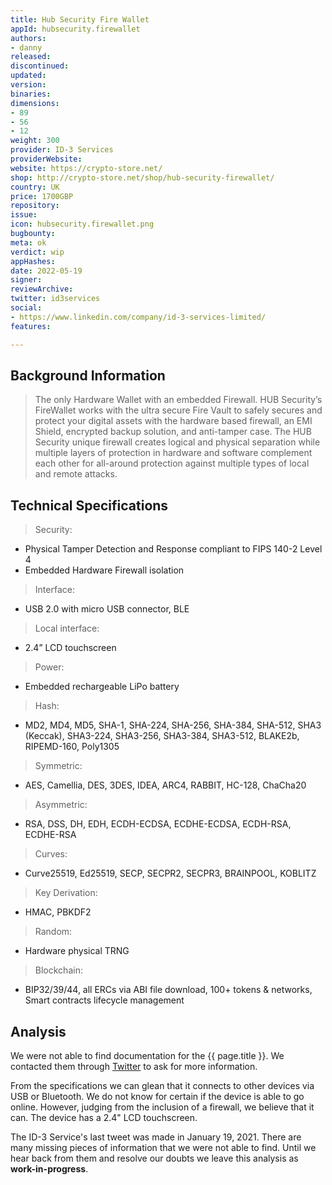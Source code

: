 ```yaml
---
title: Hub Security Fire Wallet
appId: hubsecurity.firewallet
authors:
- danny
released: 
discontinued: 
updated: 
version: 
binaries: 
dimensions:
- 89
- 56
- 12
weight: 300
provider: ID-3 Services
providerWebsite: 
website: https://crypto-store.net/
shop: http://crypto-store.net/shop/hub-security-firewallet/
country: UK
price: 1700GBP
repository: 
issue: 
icon: hubsecurity.firewallet.png
bugbounty: 
meta: ok
verdict: wip
appHashes: 
date: 2022-05-19
signer: 
reviewArchive: 
twitter: id3services
social:
- https://www.linkedin.com/company/id-3-services-limited/
features: 

---
```


## Background Information

> The only Hardware Wallet with an embedded Firewall. HUB Security’s FireWallet works with the ultra secure Fire Vault to safely secures and protect your digital assets with the hardware based firewall, an EMI Shield, encrypted backup solution, and anti-tamper case. The HUB Security unique firewall creates logical and physical separation while multiple layers of protection in hardware and software complement each other for all-around protection against multiple types of local and remote attacks.

## Technical Specifications 

> Security:
- Physical Tamper Detection and Response compliant to FIPS 140-2 Level 4
- Embedded Hardware Firewall isolation
>
> Interface:
- USB 2.0 with micro USB connector, BLE
>
> Local interface:	
- 2.4” LCD touchscreen
>
> Power:
- Embedded rechargeable LiPo battery
>
> Hash:	
- MD2, MD4, MD5, SHA-1, SHA-224, SHA-256, SHA-384, SHA-512, SHA3 (Keccak), SHA3-224, SHA3-256, SHA3-384, SHA3-512, BLAKE2b, RIPEMD-160, Poly1305
>
> Symmetric:	
- AES, Camellia, DES, 3DES, IDEA, ARC4, RABBIT, HC-128, ChaCha20
>
> Asymmetric:	
- RSA, DSS, DH, EDH, ECDH-ECDSA, ECDHE-ECDSA, ECDH-RSA, ECDHE-RSA
>
> Curves:	
- Curve25519, Ed25519, SECP, SECPR2, SECPR3, BRAINPOOL, KOBLITZ
>
> Key Derivation:
- HMAC, PBKDF2
>
> Random:	
- Hardware physical TRNG
>
> Blockchain:	
- BIP32/39/44, all ERCs via ABI file download, 100+ tokens & networks, Smart contracts lifecycle management

## Analysis 

We were not able to find documentation for the {{ page.title }}. We contacted them through [Twitter](https://twitter.com/BitcoinWalletz/status/1522773462187909120) to ask for more information.

From the specifications we can glean that it connects to other devices via USB or Bluetooth. We do not know for certain if the device is able to go online. However, judging from the inclusion of a firewall, we believe that it can. The device has a 2.4" LCD touchscreen. 

The ID-3 Service's last tweet was made in January 19, 2021. There are many missing pieces of information that we were not able to find. Until we hear back from them and resolve our doubts we leave this analysis as **work-in-progress**.